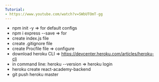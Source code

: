 ```yaml
---
Tutorial:
- https://www.youtube.com/watch?v=SWbUTOmT-gg
---
```


- npm init -y => for default configs
- npm i express --save => for
- create index.js file
- create .gitignore file
- create Procfile file => configure
- download heroku CLI => https://devcenter.heroku.com/articles/heroku-cli
- in command line: heroku --version => heroku login
- heroku create react-academy-backend
- git push heroku master

